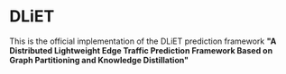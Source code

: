 # DLiET
This is the official implementation of the DLiET prediction framework
**"A Distributed Lightweight Edge Traffic Prediction Framework Based on Graph Partitioning and Knowledge Distillation"**
